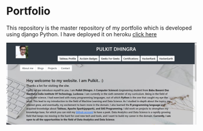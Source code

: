 # Portfolio
This repository is the master repository of my portfolio which is developed using django Python. I have deployed it on heroku  <a href="https://django-portf.herokuapp.com/">click here</a>

![Portfolio](/git_img/img1.jpg)
